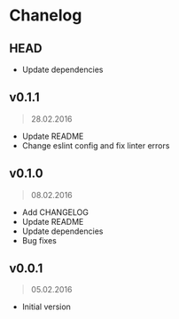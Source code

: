 # Chanelog

## HEAD

* Update dependencies

## v0.1.1
> 28.02.2016

* Update README
* Change eslint config and fix linter errors

## v0.1.0
> 08.02.2016

* Add CHANGELOG
* Update README
* Update dependencies
* Bug fixes

## v0.0.1
> 05.02.2016

* Initial version

